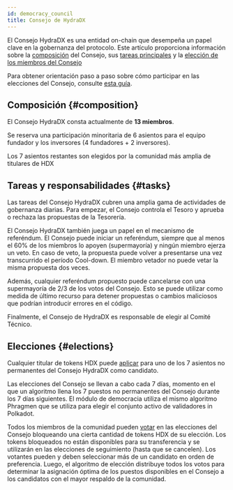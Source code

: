 ```yaml
---
id: democracy_council
title: Consejo de HydraDX 
---
```



El Consejo HydraDX es una entidad on-chain que desempeña un papel clave en la gobernanza del protocolo. Este artículo proporciona información sobre la [composición](#composition) del Consejo, sus [tareas principales](#tasks) y la [elección de los miembros del Consejo](#elections)

Para obtener orientación paso a paso sobre cómo participar en las elecciones del Consejo, consulte [esta guía](/participate_in_council_elections).

## Composición {#composition}
El Consejo HydraDX consta actualmente de **13 miembros**. 

Se reserva una participación minoritaria de 6 asientos para el equipo fundador y los inversores (4 fundadores + 2 inversores).

Los 7 asientos restantes son elegidos por la comunidad más amplia de titulares de HDX

## Tareas y responsabilidades {#tasks}

Las tareas del Consejo HydraDX cubren una amplia gama de actividades de gobernanza diarias. Para empezar, el Consejo controla el Tesoro y aprueba o rechaza las propuestas de la Tesorería.

El Consejo HydraDX también juega un papel en el mecanismo de referéndum. El Consejo puede iniciar un referéndum, siempre que al menos el 60% de los miembros lo apoyen (supermayoría) y ningún miembro ejerza un veto. En caso de veto, la propuesta puede volver a presentarse una vez transcurrido el período Cool-down. El miembro vetador no puede vetar la misma propuesta dos veces.

Además, cualquier referéndum propuesto puede cancelarse con una supermayoría de 2/3 de los votos del Consejo. Esto se puede utilizar como medida de último recurso para detener propuestas o cambios maliciosos que podrían introducir errores en el código.

Finalmente, el Consejo de HydraDX es responsable de elegir al Comité Técnico.

## Elecciones {#elections}
Cualquier titular de tokens HDX puede [aplicar](/participate_in_council_elections) para uno de los 7 asientos no permanentes del Consejo HydraDX como candidato.

Las elecciones del Consejo se llevan a cabo cada 7 días, momento en el que un algoritmo llena los 7 puestos no permanentes del Consejo durante los 7 días siguientes. El módulo de democracia utiliza el mismo algoritmo Phragmen que se utiliza para elegir el conjunto activo de validadores in Polkadot.

Todos los miembros de la comunidad pueden [votar](/participate_in_council_elections) en las elecciones del Consejo bloqueando una cierta cantidad de tokens HDX de su elección. Los tokens bloqueados no están disponibles para su transferencia y se utilizarán en las elecciones de seguimiento (hasta que se cancelen). Los votantes pueden y deben seleccionar más de un candidato en orden de preferencia. Luego, el algoritmo de elección distribuye todos los votos para determinar la asignación óptima de los puestos disponibles en el Consejo a los candidatos con el mayor respaldo de la comunidad.